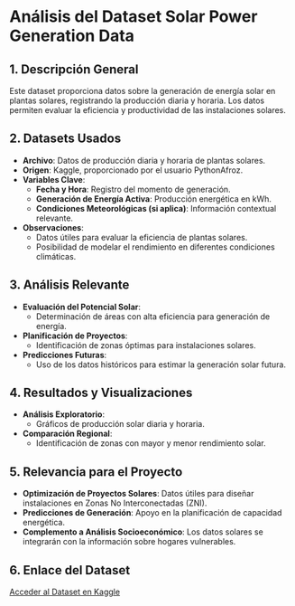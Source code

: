 
# Análisis del Dataset Solar Power Generation Data

## 1. Descripción General
Este dataset proporciona datos sobre la generación de energía solar en plantas solares, registrando la producción diaria y horaria. Los datos permiten evaluar la eficiencia y productividad de las instalaciones solares.

## 2. Datasets Usados
- **Archivo**: Datos de producción diaria y horaria de plantas solares.
- **Origen**: Kaggle, proporcionado por el usuario PythonAfroz.
- **Variables Clave**:
  - **Fecha y Hora**: Registro del momento de generación.
  - **Generación de Energía Activa**: Producción energética en kWh.
  - **Condiciones Meteorológicas (si aplica)**: Información contextual relevante.
- **Observaciones**:
  - Datos útiles para evaluar la eficiencia de plantas solares.
  - Posibilidad de modelar el rendimiento en diferentes condiciones climáticas.

## 3. Análisis Relevante
- **Evaluación del Potencial Solar**:
  - Determinación de áreas con alta eficiencia para generación de energía.
- **Planificación de Proyectos**:
  - Identificación de zonas óptimas para instalaciones solares.
- **Predicciones Futuras**:
  - Uso de los datos históricos para estimar la generación solar futura.

## 4. Resultados y Visualizaciones
- **Análisis Exploratorio**:
  - Gráficos de producción solar diaria y horaria.
- **Comparación Regional**:
  - Identificación de zonas con mayor y menor rendimiento solar.

## 5. Relevancia para el Proyecto
- **Optimización de Proyectos Solares**: Datos útiles para diseñar instalaciones en Zonas No Interconectadas (ZNI).
- **Predicciones de Generación**: Apoyo en la planificación de capacidad energética.
- **Complemento a Análisis Socioeconómico**: Los datos solares se integrarán con la información sobre hogares vulnerables.

## 6. Enlace del Dataset
[Acceder al Dataset en Kaggle](https://www.kaggle.com/datasets/pythonafroz/daily-power-production-data-of-solar-power-plant)
